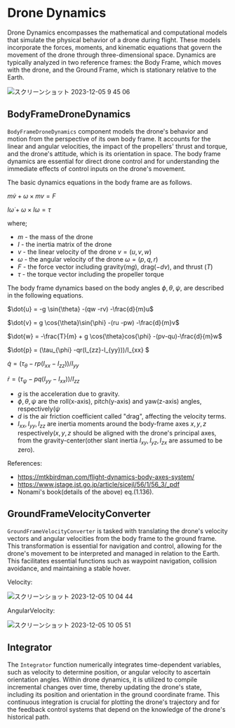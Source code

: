 # Drone Dynamics

Drone Dynamics encompasses the mathematical and computational models that simulate the physical behavior of a drone during flight. These models incorporate the forces, moments, and kinematic equations that govern the movement of the drone through three-dimensional space. Dynamics are typically analyzed in two reference frames: the Body Frame, which moves with the drone, and the Ground Frame, which is stationary relative to the Earth.

![スクリーンショット 2023-12-05 9 45 06](https://github.com/toppers/hakoniwa-px4sim/assets/164193/bfef00a5-8c05-46da-a7a5-98efa777d90e)


## BodyFrameDroneDynamics

`BodyFrameDroneDynamics` component models the drone's behavior and motion from the perspective of its own body frame. It accounts for the linear and angular velocities, the impact of the propellers' thrust and torque, and the drone's attitude, which is its orientation in space. The body frame dynamics are essential for direct drone control and for understanding the immediate effects of control inputs on the drone's movement.

The basic dynamics equations in the body frame are as follows.

$m \dot{v} + \omega \times m v = F$

$I \dot{\omega} + \omega \times I \omega = \tau$

where;

- $m$ - the mass of the drone
- $I$ - the inertia matrix of the drone 
- $v$ - the linear velocity of the drone $v=(u, v, w)$
- $\omega$ - the angular velocity of the drone $\omega = (p, q, r)$
- $F$ - the force vector including gravity($mg$), drag($-dv)$, and thrust $(T)$
- $\tau$ - the torque vector including the propeller torque


The body frame dynamics based on the body angles $\phi, \theta, \psi$, are described in the following equations.


$\dot{u} = -g \sin{\theta} -(qw -rv) -\frac{d}{m}u$

$\dot{v} = g \cos{\theta}\sin{\phi} -(ru -pw) -\frac{d}{m}v$

$\dot{w} = -\frac{T}{m} + g \cos{\theta}cos{\phi} -(pv-qu)-\frac{d}{m}w$

$\dot{p} = (\tau_{\phi} -qr(I_{zz}-I_{yy}))/I_{xx} $

$\dot{q} = (\tau_{\theta}-rp(I_{xx}-I_{zz}))/I_{yy}$

$\dot{r} = (\tau_{\psi}-pq(I_{yy}-I_{xx}))/I_{zz}$

- $g$ is the acceleration due to gravity.
- $\phi, \theta, \psi$ are the roll(x-axis), pitch(y-axis) and yaw(z-axis) angles, respectively($\psi$
- $d$ is the air friction coefficient called "drag", affecting the velocity terms.
- $I_{xx}​,I_{yy}, I_{zz}$ are inertia moments around the body-frame axes $x, y, z$ respectively($x, y, z$ should be aligned with the drone's principal axes, from the gravity-center(other slant inertia $I_{xy}, I_{yz}, I_{zx}$ are assumed to be zero).


References:
- https://mtkbirdman.com/flight-dynamics-body-axes-system/ 
- https://www.jstage.jst.go.jp/article/sicejl/56/1/56_3/_pdf
- Nonami's book(details of the above) eq.(1.136).


## GroundFrameVelocityConverter

`GroundFrameVelocityConverter` is tasked with translating the drone's velocity vectors and angular velocities from the body frame to the ground frame. This transformation is essential for navigation and control, allowing for the drone's movement to be interpreted and managed in relation to the Earth. This facilitates essential functions such as waypoint navigation, collision avoidance, and maintaining a stable hover.

Velocity: 

![スクリーンショット 2023-12-05 10 04 44](https://github.com/toppers/hakoniwa-px4sim/assets/164193/992bb7fe-0d50-47a5-aab5-e17aba4f716d)


AngularVelocity:

![スクリーンショット 2023-12-05 10 05 51](https://github.com/toppers/hakoniwa-px4sim/assets/164193/9b036e35-6ed5-4fd0-8ceb-05364e5cccdb)



## Integrator

The `Integrator` function numerically integrates time-dependent variables, such as velocity to determine position, or angular velocity to ascertain orientation angles. Within drone dynamics, it is utilized to compile incremental changes over time, thereby updating the drone's state, including its position and orientation in the ground coordinate frame. This continuous integration is crucial for plotting the drone's trajectory and for the feedback control systems that depend on the knowledge of the drone's historical path.
